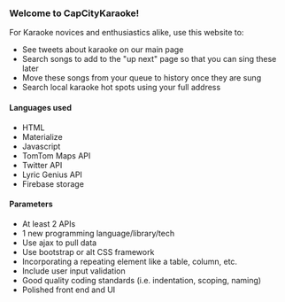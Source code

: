 

### Welcome to CapCityKaraoke!

For Karaoke novices and enthusiastics alike, use this website to:
* See tweets about karaoke on our main page
* Search songs to add to the "up next" page so that you can sing these later
* Move these songs from your queue to history once they are sung
* Search local karaoke hot spots using your full address

#### Languages used
* HTML
* Materialize
* Javascript
* TomTom Maps API
* Twitter API
* Lyric Genius API
* Firebase storage


#### Parameters
* At least 2 APIs
* 1 new programming language/library/tech
* Use ajax to pull data
* Use bootstrap or alt CSS framework
* Incorporating a repeating element like a table, column, etc.
* Include user input validation
* Good quality coding standards (i.e. indentation, scoping, naming)
* Polished front end and UI
